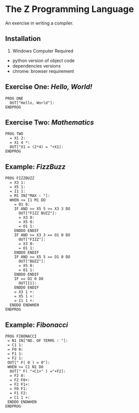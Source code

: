 # The Z Programming Language
An exercise in writing a compiler.

## Installation
1. Windows Computer Required
- python version of object code
- dependencies versions
- chrome: browser requirement

## Exercise One: *Hello, World!*
```st
PROG ONE
  OUT["Hello, World"]:
ENDPROG
```

## Exercise Two: *Mathematics*
```st
PROG TWO
  = X1 2:
  = X1 4 *:
  OUT["X1 = (2*4) = "+X1]:
ENDPROG
```

## Example: *FizzBuzz*
```st
PROG FIZZBUZZ
  = X3 1:
  = X5 1:
  = I1 1:
  = M1 IN["MAX : "]:
  WHEN <= I1 M1 DO
    = O1 0:
    IF AND >= X5 5 >= X3 3 DO
      OUT["FIZZ BUZZ"]:
      = X3 0:
      = X5 0:
      = O1 1:
    ENDDO ENDIF
    IF AND >= X3 3 == O1 0 DO
      OUT["FIZZ"]:
      = X3 0:
      = O1 1:
    ENDDO ENDIF
    IF AND >= X5 5 == O1 0 DO
      OUT["BUZZ"]:
      = X5 0:
      = O1 1:
    ENDDO ENDIF
    IF == O1 0 DO
      OUT[I1]:
    ENDDO ENDIF
    = X3 1 +:
    = X5 1 +:
    = I1 1 +:
  ENDDO ENDWHEN
ENDPROG
```

## Example: *Fibonacci*
```st
PROG FIBONACCI
 = N1 IN["NO. OF TERMS : "]:
 = C1 1:
 = F0 0:
 = F1 1:
 = F2 1:
 OUT[" F( 0 ) = 0"]:
 WHEN <= C1 N1 DO
  OUT[" F( "+C1+" ) ="+F2]:
  = F2 0:
  = F2 F0+:
  = F2 F1+:
  = F0 F1:
  = F1 F2:
  = C1 1 +:
 ENDDO ENDWHEN
ENDPROG
```
